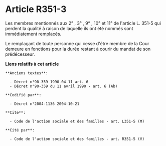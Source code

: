 # Article R351-3

Les membres mentionnés aux 2° , 3° , 9° , 10° et 11° de l'article L. 351-5 qui perdent la qualité à raison de laquelle ils
ont été nommés sont immédiatement remplacés.

Le remplaçant de toute personne qui cesse d'être membre de la Cour demeure en fonctions pour la durée restant à courir du
mandat de son prédécesseur.

**Liens relatifs à cet article**

	**Anciens textes**:

	  - Décret n°90-359 1990-04-11 art. 6
	  - Décret n°90-359 du 11 avril 1990 - art. 6 (Ab)

	**Codifié par**:

	  - Décret n°2004-1136 2004-10-21

	**Cite**:

	  - Code de l'action sociale et des familles - art. L351-5 (M)

	**Cité par**:

	  - Code de l'action sociale et des familles - art. R351-5 (V)
